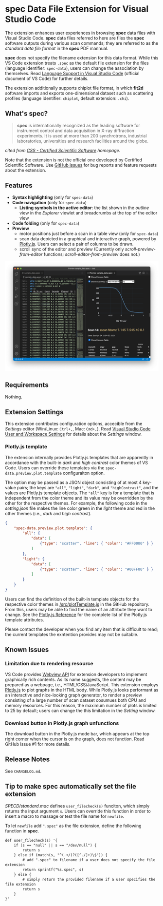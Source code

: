 # __spec__ Data File Extension for Visual Studio Code

The extension enhances user experiences in browsing __spec__ data files with Visual Studio Code.
__spec__ data files referred to here are files the __spec__ software outputs during various scan commands; they are referred to as the _standard data file format_ in the __spec__ PDF mannual.

__spec__ does not specify the filename extension for this data format.
While this VS Code extension treats `.spec` as the default file extension for the files (language identifier: `spec-data`), users can change the association by themselves.
Read [Language Support in Visual Studio Code](https://code.visualstudio.com/docs/languages/overview) (official document of VS Code) for further details.

The extension additionally supports chiplot file format, in which __fit2d__ software imports and exports one-dimensional dataset such as scattering profiles (language identifier: `chiplot`, default extension: `.chi`).

## What's __spec__?

> __spec__ is internationally recognized as the leading software for instrument control and data acquisition in X-ray diffraction experiments.
> It is used at more than 200 synchrotrons, industrial laboratories, universities and research facilities around the globe.

_cited from [CSS - Certified Scientific Software](https://www.certif.com) homepage._

Note that the extension is not the official one developed by Certified Scientific Software.
Use [GitHub issues](https://github.com/fujidana/vscode-spec-data/issues) for bug reports and feature requests about the extension.

## Features

- __Syntax highlighting__ (only for `spec-data`)
- __Code navigation__ (only for `spec-data`)
  - __Listing symbols in the active editor__: the list shown in the _outline_ view in the _Explorer_ viewlet and breadcrumbs at the top of the editor view
- __Code folding__ (only for `spec-data`)
- __Preview__
  - motor positions just before a scan in a table view (only for `spec-data`)
  - scan data depicted in a graphical and interactive graph, powered by [Plotly.js](https://plotly.com/javascript/). Users can select a pair of columns to be drawn.
  - scroll sync of the editor and preview (Currently only _scroll-preview-from-editor_ functions; _scroll-editor-from-preview_ does not.)

![screenshot](resources/screenshot.png)

## Requirements

Nothing.

## Extension Settings

This extension contributes configuration options, accecible from the _Settings_ editor (Win/Linux: `Ctrl+,`, Mac: `Cmd+,`).
Read [Visual Studio Code User and Workspace Settings](https://code.visualstudio.com/docs/getstarted/settings) for details about the _Settings_ window.

### Plotly.js template

The extension internally provides Plotly.js templates that are apparently in accordance with the built-in _dark_ and _high contrast_ color themes of VS Code.
Users can override these templates via the `spec-data.preview.plot.template` configuraiton option.

The option may be passed as a JSON object consisting of at most 4 key-value pairs; the keys are `"all"`, `"light"`, `"dark"`, and `"highContrast"`, and the values are Plotly.js template objects.
The `"all"` key is for a template that is independent from the color theme and its value may be overridden by the other for the respective themes.
For example, the following code in the _setting.json_ file makes the line color green in the _light_ theme and red in the other themes (i.e., _dark_ and _high contrast_).

```json
{
    "spec-data.preview.plot.template": {
        "all": {
            "data": [
                {"type": "scatter", "line": { "color": "#FF0000" } }
            ]
        },
        "light": {
            "data": [
                {"type": "scatter", "line": { "color": "#00FF00" } }
            ]
        }
    }
}
```

Users can find the definition of the built-in template objects for the respective color themes in [/src/plotTemplate.js](https://github.com/fujidana/vscode-spec-data/blob/master/src/plotTemplate.ts) in the GitHub repository.
From this, users may be able to find the name of an attribute they want to change.
See the [Plotly.js Reference](https://plotly.com/javascript/reference/index/) for the complete list of the Plotly.js template attributes.

Please contact the developer when you find any item that is difficult to read; the current templates the exntention provides may not be suitable.

## Known Issues

### Limitation due to rendering resource

VS Code provides [Webview API](https://code.visualstudio.com/api/extension-guides/webview) for extension developers to implement graphically rich contents.
As its name suggests, the content may be prepared as a webpage, i.e., HTML/CSS/JavaScript.
This extension employs [Plotly.js](https://plotly.com/javascript/) to plot graphs in the HTML body.
While Plotly.js looks performant as an interactive and nice-looking graph generator, to render a preview consisting of a large number of scan dataset cosumues both CPU and memory resources.
For this reason, the maximum number of plots is limited to 25 by default; users can change the this limitation in the _Setting_ window.

### Download button in Plotly.js graph unfunctions

The download button in the Plotly.js mode bar, which appears at the top right corner when the cursor is on the graph, does not function.
Read GitHub Issue #1 for more details.

## Release Notes

See `CHANGELOG.md`.

## Tip to make __spec__ automatically set the file extension

_SPECD/standard.mac_ defines `user_filecheck(s)` funciton, which simply returns the input argument `s`.
Users can override this function in order to insert a macro to massage or test the file name for `newfile`.

To let `newfile` add `".spec"` as the file extension, define the following function in __spec__.

```
def user_filecheck(s) '{
    if (s == "null" || s == "/dev/null") {
        return s
    } else if (match(s, "^(.+/)?([^./]+)\$")) {
        # add ".spec" to filename if a user does not specify the file extension
        return sprintf("%s.spec", s)
    } else {
        # simply return the provided filename if a user specifies the file extension
        return s
    }
}'
```
